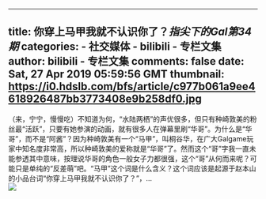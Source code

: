
---
title: 你穿上马甲我就不认识你了？_指尖下的Gal第34期_
categories: 
    - 社交媒体
    - bilibili - 专栏文集
author: bilibili - 专栏文集
comments: false
date: Sat, 27 Apr 2019 05:59:56 GMT
thumbnail: https://i0.hdslb.com/bfs/article/c977b061a9ee4618926487bb3773408e9b258df0.jpg
---

<div>   
（来，宁宁，慢慢吃）不知道为何，“水陆两栖”的声优很多，但只有种崎敦美的粉丝最“活跃”，只要有她参演的动画，就有很多人在弹幕里刷“华哥”。为什么是“华哥”，而不是“阿酱”？因为种崎敦美有一个“马甲”，叫桐谷华，在广大Galgame玩家中知名度非常高，所以种崎敦美的爱称就是“华哥”了。然而这个“哥”字我一直未能参透其中意味，按理说华哥的角色一般女子力都很强，这个“哥”从何而来呢？可能只是单纯的“反差萌”吧。“马甲”这个词是什么含义？这个词应该是起源于赵本山的小品台词“你穿上马甲我就不认识你了？”，…<br><img src="https://i0.hdslb.com/bfs/article/c977b061a9ee4618926487bb3773408e9b258df0.jpg" referrerpolicy="no-referrer">  
</div>
            